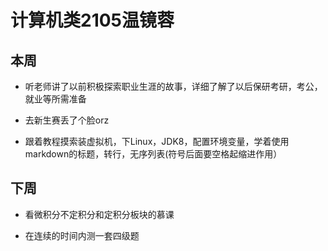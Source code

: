 # 计算机类2105温镜蓉   
## 本周   
* 听老师讲了以前积极探索职业生涯的故事，详细了解了以后保研考研，考公，就业等所需准备   
+ 去新生赛丢了个脸orz   
- 跟着教程摸索装虚拟机，下Linux，JDK8，配置环境变量，学着使用markdown的标题，转行，无序列表(符号后面要空格起缩进作用）   
## 下周   
* 看微积分不定积分和定积分板块的慕课   
+ 在连续的时间内测一套四级题
